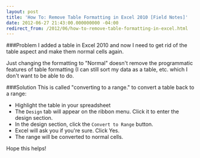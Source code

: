 ```yaml
---
layout: post
title: 'How To: Remove Table Formatting in Excel 2010 [Field Notes]'
date: 2012-06-27 21:43:00.000000000 -04:00
redirect_from: /2012/06/how-to-remove-table-formatting-in-excel.html
---
```

###Problem
I added a table in Excel 2010 and now I need to get rid of the table aspect and make them normal cells again.

Just changing the formatting to "Normal" doesn't remove the programmatic features of table formatting (I can still sort my data as a table, etc. which I don't want to be able to do.

###Solution
This is called "converting to a range." to convert a table back to a range:

* Highlight the table in your spreadsheet
* The `Design` tab will appear on the ribbon menu. Click it to enter the design section.
* In the design section, click the `Convert to Range` button.
* Excel will ask you if you're sure. Click Yes.
* The range will be converted to normal cells.

Hope this helps!
